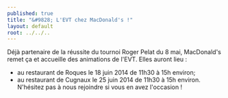 ```yaml
---
published: true
title: "&#9828; L'EVT chez MacDonald's !"
layout: default
root: ../../..
---
```


Déjà partenaire de la réussite du tournoi Roger Pelat du 8 mai, MacDonald's remet ça et accueille des animations de l'EVT. Elles auront lieu :
- au restaurant de Roques le 18 juin 2014 de 11h30 à 15h environ;
- au restaurant de Cugnaux le 25 juin 2014 de 11h30 à 15h environ.
N'hésitez pas à nous rejoindre si vous en avez l'occasion !